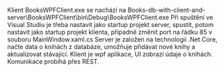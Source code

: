 Klient BooksWPFClient.exe se nachází na Books-db-with-client-and-server\BooksWPFClient\bin\Debug\BooksWPFClient.exe
Při spuštění ve Visual Studiu je třeba nastavit jako startup projekt server, spustit, potom nastavit jako startup projekt klienta, případně změnit port na řádku 85 v souboru MainWindow.xaml.cs
Server je založen na technologii .Net Core, načte data o knihách z databáze, umožňuje přidávat nové knihy a aktualizovat stávající. 
Klient je wpf aplikace, UI zobrazí údaje o knihách. Komunikace probíhá přes REST. 
